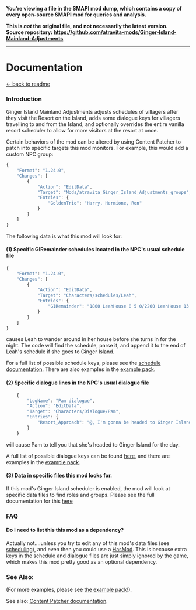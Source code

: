 **You're viewing a file in the SMAPI mod dump, which contains a copy of every open-source SMAPI mod
for queries and analysis.**

**This is _not_ the original file, and not necessarily the latest version.**  
**Source repository: https://github.com/atravita-mods/Ginger-Island-Mainland-Adjustments**

----

Documentation
=============

[← back to readme](../../README.md)

### Introduction

Ginger Island Mainland Adjustments adjusts schedules of villagers after they visit the Resort on the Island, adds some dialogue keys for villagers travelling to and from the Island, and optionally overrides the entire vanilla resort scheduler to allow for more visitors at the resort at once.

Certain behaviors of the mod can be altered by using Content Patcher to patch into specific targets this mod monitors. For example, this would add a custom NPC group:

```js
{
    "Format": "1.24.0",
    "Changes": [
        {
            "Action": "EditData",
            "Target": "Mods/atravita_Ginger_Island_Adjustments_groups",
            "Entries": {
                "GoldenTrio": "Harry, Hermione, Ron"
            }
        }
    ]
}
```

The following data is what this mod will look for:

#### (1) Specific GIRemainder schedules located in the NPC's usual schedule file

```js
{
    "Format": "1.24.0",
    "Changes": [
        {
            "Action": "EditData",
            "Target": "Characters/schedules/Leah",
            "Entries": {
                "GIRemainder": "1800 LeahHouse 8 5 0/2200 LeahHouse 13 10 2/2400 LeahHouse 2 4 3 leah_sleep"
            }
        }
    ]
}
```

causes Leah to wander around in her house before she turns in for the night. The code will find the schedule, parse it, and append it to the end of Leah's schedule if she goes to Ginger Island.

For a full list of possible schedule keys, please see the [schedule documentation](./GIRemainderSchedules.md). There are also examples in the [example pack](https://github.com/atravita-mods/Ginger-Island-Mainland-Adjustments/blob/master/%5BCP%5D%20Ginger%20Island%20Mainland%20Adjustments/schedules.json).

#### (2) Specific dialogue lines in the NPC's usual dialogue file

```js
    {
        "LogName": "Pam dialogue",
        "Action": "EditData",
        "Target": "Characters/Dialogue/Pam",
        "Entries": {
            "Resort_Approach": "@, I'm gonna be headed to Ginger Island today! Got a nice vacation day from the bus company."
        }
    }
```

will cause Pam to tell you that she's headed to Ginger Island for the day.

A full list of possible dialogue keys can be found [here](./GIDialogueKeys.MD), and there are examples in the [example pack](https://github.com/atravita-mods/Ginger-Island-Mainland-Adjustments/tree/master/%5BCP%5D%20Ginger%20Island%20Mainland%20Adjustments/assets/default).

#### (3) Data in specific files this mod looks for.

If this mod's Ginger Island scheduler is enabled, the mod will look at specific data files to find roles and groups. Please see the full documentation for this [here](./GIScheduling.MD)

### FAQ
#### Do I need to list this this mod as a dependency?

Actually not....unless you try to edit any of this mod's data files (see [scheduling](.\GIScheduling.MD)), and even then you could use a [HasMod](https://github.com/Pathoschild/StardewMods/blob/develop/ContentPatcher/docs/author-guide/tokens.md#HasMod). This is because extra keys in the schedule and dialogue files are just simply ignored by the game, which makes this mod pretty good as an optional dependency.

### See Also:

(For more examples, please see [the example pack!](https://github.com/atravita-mods/Ginger-Island-Mainland-Adjustments/tree/master/%5BCP%5D%20Ginger%20Island%20Mainland%20Adjustments)). 

See also: [Content Patcher documentation](https://github.com/Pathoschild/StardewMods/blob/develop/ContentPatcher/docs/author-guide.md).